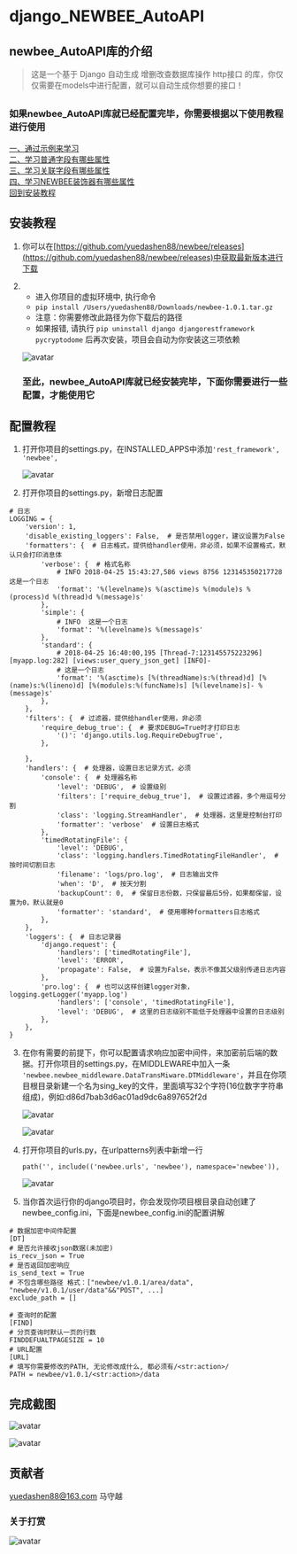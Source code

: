 # django_NEWBEE_AutoAPI
## newbee_AutoAPI库的介绍
> 这是一个基于 Django 自动生成 增删改查数据库操作 http接口 的库，你仅仅需要在models中进行配置，就可以自动生成你想要的接口！

##  

### 如果newbee_AutoAPI库就已经配置完毕，你需要根据以下使用教程进行使用
[一、通过示例来学习](https://github.com/yuedashen88/newbee/blob/master/LearningByExample.md)<br>
[二、学习普通字段有哪些属性](https://github.com/yuedashen88/newbee/blob/master/NormalFieldParas.md)<br>
[三、学习关联字段有哪些属性](https://github.com/yuedashen88/newbee/blob/master/RelatedFieldParas.md)<br>
[四、学习NEWBEE装饰器有哪些属性](https://github.com/yuedashen88/newbee/blob/master/DecoratorParas.md)<br>
[回到安装教程](https://github.com/yuedashen88/newbee/blob/master/README.md)<br>


## 安装教程
1. 你可以在[https://github.com/yuedashen88/newbee/releases](https://github.com/yuedashen88/newbee/releases)中获取最新版本进行下载
1. 
	- 进入你项目的虚拟环境中, 执行命令
	- `pip install /Users/yuedashen88/Downloads/newbee-1.0.1.tar.gz`
	- 注意：你需要修改此路径为你下载后的路径
	- 如果报错, 请执行 `pip uninstall django djangorestframework pycryptodome` 后再次安装，项目会自动为你安装这三项依赖

     ![avatar](https://github.com/yuedashen88/newbee/blob/master/images/pip%E5%AE%89%E8%A3%85.png)
     ### 至此，newbee_AutoAPI库就已经安装完毕，下面你需要进行一些配置，才能使用它
##  

## 配置教程
1. 打开你项目的settings.py，在INSTALLED_APPS中添加`'rest_framework', 'newbee',`

    ![avatar](https://github.com/yuedashen88/newbee/blob/master/images/installed_apps.png)
2. 打开你项目的settings.py，新增日志配置
```
# 日志
LOGGING = {
    'version': 1,
    'disable_existing_loggers': False,  # 是否禁用logger，建议设置为False
    'formatters': {  # 日志格式，提供给handler使用，非必须，如果不设置格式，默认只会打印消息体
        'verbose': {  # 格式名称
            # INFO 2018-04-25 15:43:27,586 views 8756 123145350217728 这是一个日志
            'format': '%(levelname)s %(asctime)s %(module)s %(process)d %(thread)d %(message)s'
        },
        'simple': {
            # INFO  这是一个日志
            'format': '%(levelname)s %(message)s'
        },
        'standard': {
            # 2018-04-25 16:40:00,195 [Thread-7:123145575223296] [myapp.log:282] [views:user_query_json_get] [INFO]-
            # 这是一个日志
            'format': '%(asctime)s [%(threadName)s:%(thread)d] [%(name)s:%(lineno)d] [%(module)s:%(funcName)s] [%(levelname)s]- %(message)s'
        },
    },
    'filters': {  # 过滤器，提供给handler使用，非必须
        'require_debug_true': {  # 要求DEBUG=True时才打印日志
            '()': 'django.utils.log.RequireDebugTrue',
        },

    },
    'handlers': {  # 处理器，设置日志记录方式，必须
        'console': {  # 处理器名称
            'level': 'DEBUG',  # 设置级别
            'filters': ['require_debug_true'],  # 设置过滤器，多个用逗号分割
            'class': 'logging.StreamHandler',  # 处理器，这里是控制台打印
            'formatter': 'verbose'  # 设置日志格式
        },
        'timedRotatingFile': {
            'level': 'DEBUG',
            'class': 'logging.handlers.TimedRotatingFileHandler',  # 按时间切割日志
            'filename': 'logs/pro.log',  # 日志输出文件
            'when': 'D',  # 按天分割
            'backupCount': 0,  # 保留日志份数，只保留最后5份，如果都保留，设置为0，默认就是0
            'formatter': 'standard',  # 使用哪种formatters日志格式
        },
    },
    'loggers': {  # 日志记录器
        'django.request': {
            'handlers': ['timedRotatingFile'],
            'level': 'ERROR',
            'propagate': False,  # 设置为False，表示不像其父级别传递日志内容
        },
        'pro.log': {  # 也可以这样创建logger对象，logging.getLogger('myapp.log')
            'handlers': ['console', 'timedRotatingFile'],
            'level': 'DEBUG',  # 这里的日志级别不能低于处理器中设置的日志级别
        },
    },
}
```


3. 在你有需要的前提下，你可以配置请求响应加密中间件，来加密前后端的数据。打开你项目的settings.py，在MIDDLEWARE中加入一条 `'newbee.newbee_middleware.DataTransMiware.DTMiddleware'`，并且在你项目根目录新建一个名为sing_key的文件，里面填写32个字符(16位数字字符串组成)，例如:d86d7bab3d6ac01ad9dc6a897652f2d

    ![avatar](https://github.com/yuedashen88/newbee/blob/master/images/MIDDLEWARE.png)

    ![avatar](https://github.com/yuedashen88/newbee/blob/master/images/sing_key.png)

4. 打开你项目的urls.py，在urlpatterns列表中新增一行

    `path('', include(('newbee.urls', 'newbee'), namespace='newbee')),`

    ![avatar](https://github.com/yuedashen88/newbee/blob/master/images/urls.png)
5. 当你首次运行你的django项目时，你会发现你项目根目录自动创建了newbee_config.ini，下面是newbee_config.ini的配置讲解

```
# 数据加密中间件配置
[DT]
# 是否允许接收json数据(未加密)
is_recv_json = True
# 是否返回加密响应
is_send_text = True
# 不包含哪些路径 格式：["newbee/v1.0.1/area/data", "newbee/v1.0.1/user/data"&&"POST", ...]
exclude_path = []

# 查询时的配置
[FIND]
# 分页查询时默认一页的行数
FINDDEFUALTPAGESIZE = 10
# URL配置
[URL]
# 填写你需要修改的PATH, 无论修改成什么, 都必须有/<str:action>/
PATH = newbee/v1.0.1/<str:action>/data

```



## 完成截图

![avatar](https://github.com/yuedashen88/newbee/blob/master/images/character_postman.png)

![avatar](https://github.com/yuedashen88/newbee/blob/master/images/character_response.png)

## 贡献者
yuedashen88@163.com 马守越
### 关于打赏

![avatar](https://github.com/yuedashen88/newbee/blob/master/images/zfb.png)


